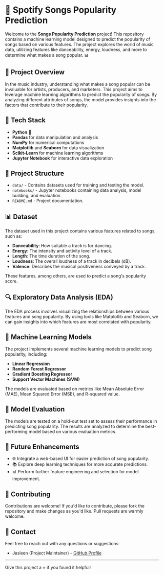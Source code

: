 # 🎵 Spotify Songs Popularity Prediction

Welcome to the **Songs Popularity Prediction** project! This repository contains a machine learning model designed to predict the popularity of songs based on various features. The project explores the world of music data, utilizing features like danceability, energy, loudness, and more to determine what makes a song popular. 📊

## 🚀 Project Overview

In the music industry, understanding what makes a song popular can be invaluable for artists, producers, and marketers. This project aims to leverage machine learning algorithms to predict the popularity of songs. By analyzing different attributes of songs, the model provides insights into the factors that contribute to their popularity.

## 🧰 Tech Stack

- **Python** 🐍
- **Pandas** for data manipulation and analysis
- **NumPy** for numerical computations
- **Matplotlib** and **Seaborn** for data visualization
- **Scikit-Learn** for machine learning algorithms
- **Jupyter Notebook** for interactive data exploration

## 📂 Project Structure

- `data/` - Contains datasets used for training and testing the model.
- `notebooks/` - Jupyter notebooks containing data analysis, model building, and evaluation.
- `README.md` - Project documentation.

## 📊 Dataset

The dataset used in this project contains various features related to songs, such as:

- **Danceability**: How suitable a track is for dancing.
- **Energy**: The intensity and activity level of a track.
- **Length**: The time duration of the song.
- **Loudness**: The overall loudness of a track in decibels (dB).
- **Valence**: Describes the musical positiveness conveyed by a track.

These features, among others, are used to predict a song's popularity score.

## 🔍 Exploratory Data Analysis (EDA)

The EDA process involves visualizing the relationships between various features and song popularity. By using tools like Matplotlib and Seaborn, we can gain insights into which features are most correlated with popularity.

## 🤖 Machine Learning Models

The project implements several machine learning models to predict song popularity, including:

- **Linear Regression**
- **Random Forest Regressor**
- **Gradient Boosting Regressor**
- **Support Vector Machines (SVM)**

The models are evaluated based on metrics like Mean Absolute Error (MAE), Mean Squared Error (MSE), and R-squared value.

## 🧪 Model Evaluation

The models are tested on a hold-out test set to assess their performance in predicting song popularity. The results are analyzed to determine the best-performing model based on various evaluation metrics.

## 🚧 Future Enhancements

- 🌐 Integrate a web-based UI for easier prediction of song popularity.
- 📚 Explore deep learning techniques for more accurate predictions.
- 📊 Perform further feature engineering and selection for model improvement.

## 🤝 Contributing

Contributions are welcome! If you'd like to contribute, please fork the repository and make changes as you'd like. Pull requests are warmly welcome.

## 📧 Contact

Feel free to reach out with any questions or suggestions:

- Jasleen (Project Maintainer) - [GitHub Profile](https://github.com/Jasleen-8904)

---

Give this project a ⭐ if you found it helpful!
